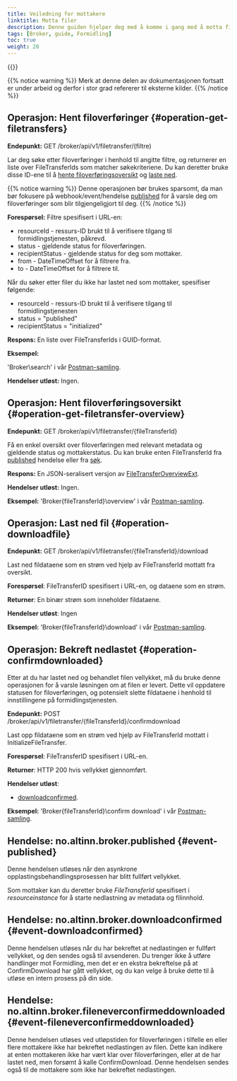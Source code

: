 ```yaml
---
title: Veiledning for mottakere
linktitle: Motta filer
description: Denne guiden hjelper deg med å komme i gang med å motta filer ved hjelp av Altinn Formidling. 
tags: [Broker, guide, Formidling]
toc: true
weight: 20
---
```


{{<children />}}

{{% notice warning  %}}
Merk at denne delen av dokumentasjonen fortsatt er under arbeid og derfor i stor grad refererer til eksterne kilder.
{{% /notice %}}

## Operasjon: Hent filoverføringer {#operation-get-filetransfers}

**Endepunkt:** GET /broker/api/v1/filetransfer/(filtre)

Lar deg søke etter filoverføringer i henhold til angitte filtre, og returnerer en liste over FileTransferIds som matcher søkekriteriene.
Du kan deretter bruke disse ID-ene til å [hente filoverføringsoversikt](#operation-get-filetransfer-overview) og [laste ned](#operation-downloadfile).

{{% notice warning  %}}
Denne operasjonen bør brukes sparsomt, da man bør fokusere på webhook/event/hendelse [published](#event-published) for å varsle deg om filoverføringer som blir tilgjengeligjort til deg.
{{% /notice %}}

**Forespørsel:** Filtre spesifisert i URL-en:

- resourceId - ressurs-ID brukt til å verifisere tilgang til formidlingstjenesten, påkrevd.
- status - gjeldende status for filoverføringen.
- recipientStatus - gjeldende status for deg som mottaker.
- from - DateTimeOffset for å filtrere fra.
- to - DateTimeOffset for å filtrere til.

Når du søker etter filer du ikke har lastet ned som mottaker, spesifiser følgende:

- resourceId - ressurs-ID brukt til å verifisere tilgang til formidlingstjenesten
- status = "published"
- recipientStatus = "initialized"

**Respons:** En liste over FileTransferIds i GUID-format.

**Eksempel:**

'Broker\search' i vår [Postman-samling](https://github.com/Altinn/altinn-broker/blob/main/altinn-broker-postman-collection.json).

**Hendelser utløst:** Ingen.

## Operasjon: Hent filoverføringsoversikt {#operation-get-filetransfer-overview}

**Endepunkt:** GET /broker/api/v1/filetransfer/{fileTransferId}

Få en enkel oversikt over filoverføringen med relevant metadata og gjeldende status og mottakerstatus.
Du kan bruke enten FileTransferId fra [published](#event-published) hendelse eller fra [søk](#operation-get-filetransfers).

**Respons:** En JSON-seralisert versjon av [FileTransferOverviewExt](https://github.com/Altinn/altinn-broker/blob/main/src/Altinn.Broker.API/Models/FileTransferOverviewExt.cs).

**Hendelser utløst:** Ingen.

**Eksempel:** 'Broker\{fileTransferId}\overview' i vår [Postman-samling](https://github.com/Altinn/altinn-broker/blob/main/altinn-broker-postman-collection.json).

## Operasjon: Last ned fil {#operation-downloadfile}

**Endepunkt:** GET /broker/api/v1/filetransfer/{fileTransferId}/download

Last ned fildataene som en strøm ved hjelp av FileTransferId mottatt fra oversikt.

**Forespørsel**: FileTransferID spesifisert i URL-en, og dataene som en strøm.

**Returner**: En binær strøm som inneholder fildataene.

**Hendelser utløst**: Ingen

**Eksempel:** 'Broker\{fileTransferId}\download' i vår [Postman-samling](https://github.com/Altinn/altinn-broker/blob/main/altinn-broker-postman-collection.json).

## Operasjon: Bekreft nedlastet {#operation-confirmdownloaded}

Etter at du har lastet ned og behandlet filen vellykket, må du bruke denne operasjonen for å varsle løsningen om at filen er levert.
Dette vil oppdatere statusen for filoverføringen, og potensielt slette fildataene i henhold til innstillingene på formidlingstjenesten.

**Endepunkt:** POST /broker/api/v1/filetransfer/{fileTransferId}/confirmdownload

Last opp fildataene som en strøm ved hjelp av FileTransferId mottatt i InitializeFileTransfer.

**Forespørsel**: FileTransferID spesifisert i URL-en.

**Returner**: HTTP 200 hvis vellykket gjennomført.

**Hendelser utløst**:

- [downloadconfirmed](#event-downloadconfirmed).

**Eksempel:** 'Broker\{fileTransferId}\confirm download' i vår [Postman-samling](https://github.com/Altinn/altinn-broker/blob/main/altinn-broker-postman-collection.json).

## Hendelse: no.altinn.broker.published {#event-published}

Denne hendelsen utløses når den asynkrone opplastingsbehandlingsprosessen har blitt fullført vellykket.

Som mottaker kan du deretter bruke *FileTransferId* spesifisert i *resourceinstance* for å starte nedlastning av metadata og filinnhold.

## Hendelse: no.altinn.broker.downloadconfirmed {#event-downloadconfirmed}

Denne hendelsen utløses når du har bekreftet at nedlastingen er fullført vellykket, og den sendes også til avsenderen.
Du trenger ikke å utføre handlinger mot Formidling, men det er en ekstra bekreftelse på at ConfirmDownload har gått vellykket, og du kan velge å bruke dette til å utløse en intern prosess på din side.

## Hendelse: no.altinn.broker.fileneverconfirmeddownloaded {#event-fileneverconfirmeddownloaded}

Denne hendelsen utløses ved utløpstiden for filoverføringen i tilfelle en eller flere mottakere ikke har bekreftet nedlastingen av filen.
Dette kan indikere at enten mottakeren ikke har vært klar over filoverføringen, eller at de har lastet ned, men forsømt å kalle ConfirmDownload.
Denne hendelsen sendes også til de mottakere som ikke har bekreftet nedlastingen.

